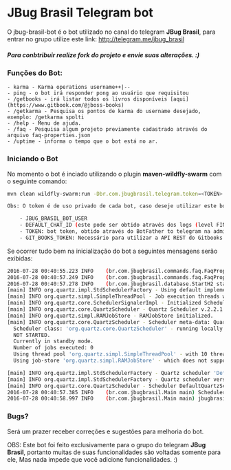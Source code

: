 # JBug Brasil Telegram bot

O jbug-brasil-bot é o bot utilizado no canal do telegram **JBug Brasil**, para entrar no grupo utilize este link: http://telegram.me/jbug_brasil

##### Para conbtribuir realize fork do projeto e envie suas alterações. :)

### Funções do Bot:
    - karma - Karma operations username++|--
    - ping - o bot irá responder pong ao usuário que requisitou
    - /getbooks - irá listar todos os livros disponíveis [aqui](https://www.gitbook.com/@jboss-books)
    - /getkarma - Pesquisa os pontos de karma do username desejado, exemplo: /getkarma spolti
    - /help - Menu de ajuda.
    - /faq - Pesquisa algum projeto previamente cadastrado através do arquivo faq-properties.json
    - /uptime - informa o tempo que o bot está no ar.
    
### Iniciando o Bot

No momento o bot é inciado utilizando o plugin **maven-wildfly-swarm** com o seguinte comando:

```sh
mvn clean wildfly-swarm:run -Dbr.com.jbugbrasil.telegram.token=<TOKEN> -Dbr.com.jbugbrasil.telegram.userId=<JBUG_BRASIL_BOT_USER> -Dbr.com.jbugbrasil.telegram.chatId=<DEFAULT_CHAT_ID> -Dbr.com.jbugbrasil.gitbooks.token=<GIT_BOOKS_TOKEN>

Obs: O token é de uso privado de cada bot, caso deseje utilizar este bot é necessário que registre o mesmo utilizando o BotFather (Bot para registro de bots :D do próprio Telegram) e atualize os seguintes parâmetros no arquivo BotConfig.java:

    - JBUG_BRASIL_BOT_USER
    - DEFAULT_CHAT_ID (este pode ser obtido através dos logs (level FINE)
    - TOKEN: bot token, obtido através do BotFather to telegram na administração dos seus bots.
    - GIT_BOOKS_TOKEN: Necessário para utilizar a API REST do Gitbooks.

```
Se ocorrer tudo bem na inicialização do bot a seguintes mensagens serão exibidas:

```sh
2016-07-28 00:40:55.223 INFO    (br.com.jbugbrasil.commands.faq.FaqPropertiesLoader <clinit>) Tentando ler o arquivo /META-INF/faq-properties.json 
2016-07-28 00:40:57.249 INFO    (br.com.jbugbrasil.commands.faq.FaqPropertiesLoader load) Cache populado com sucesso. 
2016-07-28 00:40:57.278 INFO    (br.com.jbugbrasil.database.StartH2 startDatabase) Banco de dados iniciado com sucesso; 
[main] INFO org.quartz.impl.StdSchedulerFactory - Using default implementation for ThreadExecutor
[main] INFO org.quartz.simpl.SimpleThreadPool - Job execution threads will use class loader of thread: main
[main] INFO org.quartz.core.SchedulerSignalerImpl - Initialized Scheduler Signaller of type: class org.quartz.core.SchedulerSignalerImpl
[main] INFO org.quartz.core.QuartzScheduler - Quartz Scheduler v.2.2.1 created.
[main] INFO org.quartz.simpl.RAMJobStore - RAMJobStore initialized.
[main] INFO org.quartz.core.QuartzScheduler - Scheduler meta-data: Quartz Scheduler (v2.2.1) 'DefaultQuartzScheduler' with instanceId 'NON_CLUSTERED'
  Scheduler class: 'org.quartz.core.QuartzScheduler' - running locally.
  NOT STARTED.
  Currently in standby mode.
  Number of jobs executed: 0
  Using thread pool 'org.quartz.simpl.SimpleThreadPool' - with 10 threads.
  Using job-store 'org.quartz.simpl.RAMJobStore' - which does not support persistence. and is not clustered.

[main] INFO org.quartz.impl.StdSchedulerFactory - Quartz scheduler 'DefaultQuartzScheduler' initialized from default resource file in Quartz package: 'quartz.properties'
[main] INFO org.quartz.impl.StdSchedulerFactory - Quartz scheduler version: 2.2.1
[main] INFO org.quartz.core.QuartzScheduler - Scheduler DefaultQuartzScheduler_$_NON_CLUSTERED started.
2016-07-28 00:40:57.385 INFO    (br.com.jbugbrasil.Main main) Schedulers iniciados com sucesso. 
2016-07-28 00:40:58.997 INFO    (br.com.jbugbrasil.Main main) jbugbrasil_bot iniciado com sucesso. 
```

### Bugs?
Será um prazer receber correções e sugestões para melhoria do bot.


OBS: Este bot foi feito exclusivamente para o grupo do telegram **JBug Brasil**, portanto muitas de suas funcionalidades são voltadas somente para ele, Mas nada impede que você adicione funcionalidades. :)